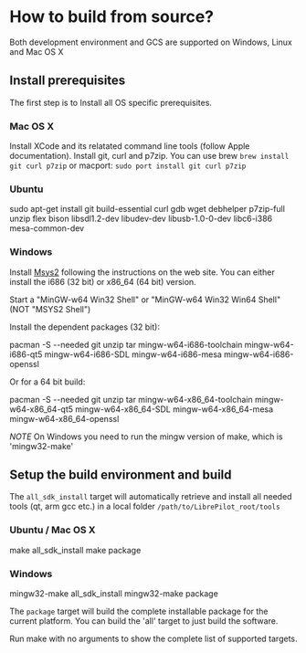# How to build from source?

Both development environment and GCS are supported on Windows, Linux and Mac OS X

## Install prerequisites

The first step is to Install all OS specific prerequisites.

### Mac OS X

Install XCode and its relatated command line tools (follow Apple documentation).
Install git, curl and p7zip. You can use brew `brew install git curl p7zip` or macport: `sudo port install git curl p7zip`


### Ubuntu

  sudo apt-get install git build-essential curl gdb wget debhelper p7zip-full unzip flex bison libsdl1.2-dev  libudev-dev  libusb-1.0-0-dev libc6-i386 mesa-common-dev


### Windows

Install [Msys2](https://msys2.github.io/) following the instructions on the web site.  You can either install the i686 (32 bit) or x86_64 (64 bit) version.

Start a "MinGW-w64 Win32 Shell" or "MinGW-w64 Win32 Win64 Shell" (NOT "MSYS2 Shell")

Install the dependent packages (32 bit):

  pacman -S --needed git unzip tar mingw-w64-i686-toolchain mingw-w64-i686-qt5 mingw-w64-i686-SDL mingw-w64-i686-mesa mingw-w64-i686-openssl

Or for a 64 bit build:

  pacman -S --needed git unzip tar mingw-w64-x86_64-toolchain mingw-w64-x86_64-qt5 mingw-w64-x86_64-SDL mingw-w64-x86_64-mesa mingw-w64-x86_64-openssl

*NOTE* On Windows you need to run the mingw version of make, which is 'mingw32-make'


## Setup the build environment and build

The `all_sdk_install` target will automatically retrieve and install all needed tools (qt, arm gcc etc.) in a local folder `/path/to/LibrePilot_root/tools`

### Ubuntu / Mac OS X

  make all_sdk_install
  make package

### Windows

  mingw32-make all_sdk_install
  mingw32-make package

The `package` target will build the complete installable package for the current platform.  You can build the 'all' target to just build the software.

Run make with no arguments to show the complete list of supported targets.
